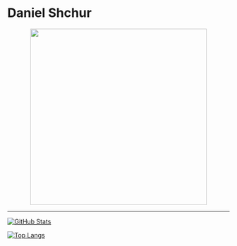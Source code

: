 # Daniel Shchur

<p align="center">
    <img src="https://cataas.com/cat/cute/says/welcome?fontSize=72&fontColor=white" width="400">
</p>

----

[![GitHub Stats](https://github-readme-stats.vercel.app/api?username=dshchur&show_icons=true&theme=transparent)](https://github.com/anuraghazra/github-readme-stats)

[![Top Langs](https://github-readme-stats.vercel.app/api/top-langs/?username=dshchur&layout=compact&theme=transparent)](https://github.com/anuraghazra/github-readme-stats)
